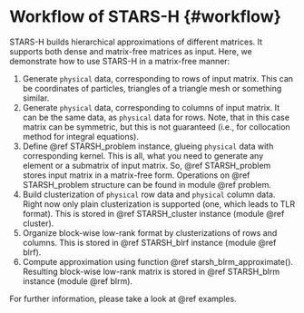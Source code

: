 Workflow of STARS-H {#workflow}
===================

STARS-H builds hierarchical approximations of different matrices. It
supports both dense and matrix-free matrices as input. Here, we demonstrate 
how to use STARS-H in a matrix-free manner:

1.  Generate `physical` data, corresponding to rows of input matrix. This can
    be coordinates of particles, triangles of a triangle mesh or something
    similar.
2.  Generate `physical` data, corresponding to columns of input matrix. It can
    be the same data, as `physical` data for rows. Note, that in this case
    matrix can be symmetric, but this is not guaranteed (i.e., for collocation
    method for integral equations).
3.  Define @ref STARSH\_problem instance, glueing `physical` data with
    corresponding kernel. This is all, what you need to generate any element or
    a submatrix of input matrix. So, @ref STARSH\_problem stores input matrix
    in a matrix-free form. Operations on @ref STARSH\_problem structure can be
    found in module @ref problem.
4.  Build clusterization of `physical` row data and `physical` column data.
    Right now only plain clusterization is supported (one, which leads to TLR
    format). This is stored in @ref STARSH\_cluster instance (module @ref
    cluster).
5.  Organize block-wise low-rank format by clusterizations of rows and columns.
    This is stored in @ref STARSH\_blrf instance (module @ref blrf).
6.  Compute approximation using function @ref starsh\_blrm\_approximate().
    Resulting block-wise low-rank matrix is stored in @ref STARSH\_blrm
    instance (module @ref blrm).

For further information, please take a look at @ref examples.

